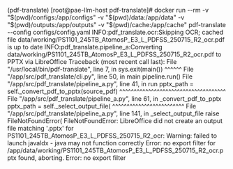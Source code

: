 (pdf-translate) [root@pae-llm-host pdf-translate]#    docker run --rm      -v "$(pwd)/configs:/app/configs"      -v "$(pwd)/data:/app/data"      -v "$(pwd)/outputs:/app/outputs"      -v "$(pwd)/cache:/app/cache"      pdf-translate --config configs/config.yaml
INFO:pdf_translate.ocr:Skipping OCR; cached file data/working/PS1101_245TB_AtomosP_E3_L_PDFSS_250715_R2_ocr.pdf is up to date
INFO:pdf_translate.pipeline_a:Converting data/working/PS1101_245TB_AtomosP_E3_L_PDFSS_250715_R2_ocr.pdf to PPTX via LibreOffice
Traceback (most recent call last):
  File "/usr/local/bin/pdf-translate", line 7, in <module>
    sys.exit(main())
             ^^^^^^
  File "/app/src/pdf_translate/cli.py", line 50, in main
    pipeline.run()
  File "/app/src/pdf_translate/pipeline_a.py", line 41, in run
    pptx_path = self._convert_pdf_to_pptx(source_pdf)
                ^^^^^^^^^^^^^^^^^^^^^^^^^^^^^^^^^^^^^
  File "/app/src/pdf_translate/pipeline_a.py", line 61, in _convert_pdf_to_pptx
    pptx_path = self._select_output_file(
                ^^^^^^^^^^^^^^^^^^^^^^^^^
  File "/app/src/pdf_translate/pipeline_a.py", line 141, in _select_output_file
    raise FileNotFoundError(
FileNotFoundError: LibreOffice did not create an output file matching '.pptx' for PS1101_245TB_AtomosP_E3_L_PDFSS_250715_R2_ocr: Warning: failed to launch javaldx - java may not function correctly
Error: no export filter for /app/data/working/PS1101_245TB_AtomosP_E3_L_PDFSS_250715_R2_ocr.pptx found, aborting.
Error: no export filter